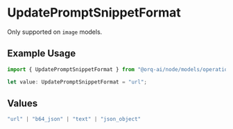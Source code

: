 # UpdatePromptSnippetFormat

Only supported on `image` models.

## Example Usage

```typescript
import { UpdatePromptSnippetFormat } from "@orq-ai/node/models/operations";

let value: UpdatePromptSnippetFormat = "url";
```

## Values

```typescript
"url" | "b64_json" | "text" | "json_object"
```